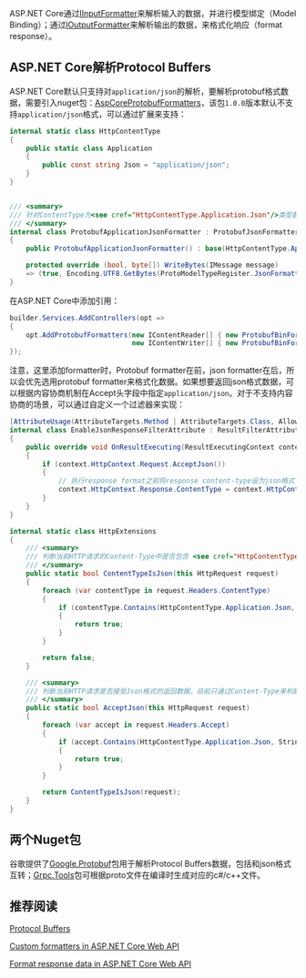 ASP.NET Core通过[IInputFormatter](https://docs.microsoft.com/en-us/dotnet/api/microsoft.aspnetcore.mvc.formatters.iinputformatter?view=aspnetcore-6.0)来解析输入的数据，并进行模型绑定（Model Binding）；通过[IOutputFormatter](https://docs.microsoft.com/en-us/dotnet/api/microsoft.aspnetcore.mvc.formatters.ioutputformatter?view=aspnetcore-6.0)来解析输出的数据，来格式化响应（format response）。



## ASP.NET Core解析Protocol Buffers

ASP.NET Core默认只支持对`application/json`的解析，要解析protobuf格式数据，需要引入nuget包：[AspCoreProtobufFormatters](https://github.com/jamcar23/AspCoreProtobufFormatters)，该包`1.0.0`版本默认不支持`application/json`格式，可以通过扩展来支持：

```c#
internal static class HttpContentType
{
    public static class Application
    {
        public const string Json = "application/json";
    }
}


/// <summary>
/// 针对ContentType为<see cref="HttpContentType.Application.Json"/>类型数据的格式化器
/// </summary>
internal class ProtobufApplicationJsonFormatter : ProtobufJsonFormatter
{
    public ProtobufApplicationJsonFormatter() : base(HttpContentType.Application.Json) { }

    protected override (bool, byte[]) WriteBytes(IMessage message)
    => (true, Encoding.UTF8.GetBytes(ProtoModelTypeRegister.JsonFormatter.Format(message)));
}
```

在ASP.NET Core中添加引用：

```c#
builder.Services.AddControllers(opt =>
{
    opt.AddProtobufFormatters(new IContentReader[] { new ProtobufBinFormatter(), new ProtobufApplicationJsonFormatter() },
                              new IContentWriter[] { new ProtobufBinFormatter(), new ProtobufApplicationJsonFormatter() });
});
```

注意，这里添加formatter时，Protobuf formatter在前，json formatter在后，所以会优先选用protobuf formatter来格式化数据。如果想要返回json格式数据，可以根据内容协商机制在Accept头字段中指定`application/json`。对于不支持内容协商的场景，可以通过自定义一个过滤器来实现：

```c#
[AttributeUsage(AttributeTargets.Method | AttributeTargets.Class, AllowMultiple = false, Inherited = false)]
internal class EnableJsonResponseFilterAttribute : ResultFilterAttribute
{
    public override void OnResultExecuting(ResultExecutingContext context)
    {
        if (context.HttpContext.Request.AcceptJson())
        {
            // 执行response format之前将response content-type设为json格式
            context.HttpContext.Response.ContentType = context.HttpContext.Request.ContentType!;
        }
    }
}

internal static class HttpExtensions
{
    /// <summary>
    /// 判断当前HTTP请求的Content-Type中是否包含 <see cref="HttpContentType.Application.Json"/>
    /// </summary>
    public static bool ContentTypeIsJson(this HttpRequest request)
    {
        foreach (var contentType in request.Headers.ContentType)
        {
            if (contentType.Contains(HttpContentType.Application.Json, StringComparison.OrdinalIgnoreCase))
            {
                return true;
            }
        }

        return false;
    }

    /// <summary>
    /// 判断当前HTTP请求是否接受Json格式的返回数据，目前只通过Content-Type来判断，忽略Accept
    /// </summary>
    public static bool AcceptJson(this HttpRequest request)
    {
        foreach (var accept in request.Headers.Accept)
        {
            if (accept.Contains(HttpContentType.Application.Json, StringComparison.OrdinalIgnoreCase))
            {
                return true;
            }
        }

        return ContentTypeIsJson(request);
    }
}
```



## 两个Nuget包

谷歌提供了[Google.Protobuf](https://www.nuget.org/packages/Google.Protobuf)包用于解析Protocol Buffers数据，包括和json格式互转；[Grpc.Tools](https://www.nuget.org/packages/Grpc.Tools/#readme-body-tab)包可根据proto文件在编译时生成对应的c#/c++文件。



## 推荐阅读

[Protocol Buffers](https://developers.google.com/protocol-buffers)  

[Custom formatters in ASP.NET Core Web API](https://docs.microsoft.com/en-us/aspnet/core/web-api/advanced/custom-formatters?view=aspnetcore-6.0)  

[Format response data in ASP.NET Core Web API](https://docs.microsoft.com/en-us/aspnet/core/web-api/advanced/formatting?view=aspnetcore-6.0)  